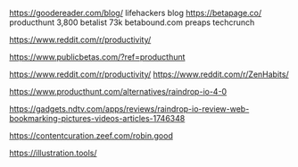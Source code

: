 https://goodereader.com/blog/
lifehackers blog
https://betapage.co/
producthunt                 3,800
betalist                    73k
betabound.com
preaps
techcrunch


https://www.reddit.com/r/productivity/

https://www.publicbetas.com/?ref=producthunt

https://www.reddit.com/r/productivity/
https://www.reddit.com/r/ZenHabits/

https://www.producthunt.com/alternatives/raindrop-io-4-0

https://gadgets.ndtv.com/apps/reviews/raindrop-io-review-web-bookmarking-pictures-videos-articles-1746348

https://contentcuration.zeef.com/robin.good

https://illustration.tools/